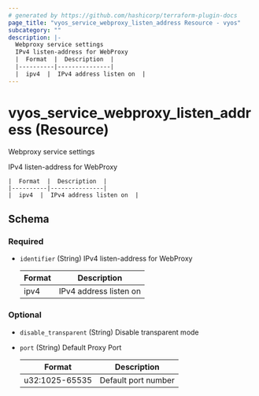 ```yaml
---
# generated by https://github.com/hashicorp/terraform-plugin-docs
page_title: "vyos_service_webproxy_listen_address Resource - vyos"
subcategory: ""
description: |-
  Webproxy service settings
  IPv4 listen-address for WebProxy
  |  Format  |  Description  |
  |----------|---------------|
  |  ipv4  |  IPv4 address listen on  |
---
```


# vyos_service_webproxy_listen_address (Resource)

Webproxy service settings

IPv4 listen-address for WebProxy

    |  Format  |  Description  |
    |----------|---------------|
    |  ipv4  |  IPv4 address listen on  |



<!-- schema generated by tfplugindocs -->
## Schema

### Required

- `identifier` (String) IPv4 listen-address for WebProxy

    |  Format  |  Description  |
    |----------|---------------|
    |  ipv4  |  IPv4 address listen on  |

### Optional

- `disable_transparent` (String) Disable transparent mode
- `port` (String) Default Proxy Port

    |  Format  |  Description  |
    |----------|---------------|
    |  u32:1025-65535  |  Default port number  |
